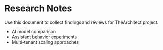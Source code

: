 # Research Notes

Use this document to collect findings and reviews for TheArchitect project.

- AI model comparison
- Assistant behavior experiments
- Multi-tenant scaling approaches
